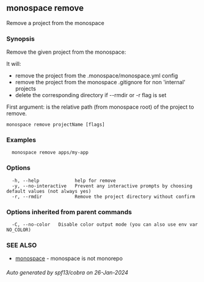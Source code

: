 ## monospace remove

Remove a project from the monospace

### Synopsis

Remove the given project from the monospace:

It will:
- remove the project from the .monospace/monospace.yml config
- remove the project from the monospace .gitignore for non 'internal' projects
- delete the corresponding directory if --rmdir or -r flag is set

First argument: is the relative path (from monospace root) of the project to remove.

```
monospace remove projectName [flags]
```

### Examples

```
  monospace remove apps/my-app
```

### Options

```
  -h, --help             help for remove
  -y, --no-interactive   Prevent any interactive prompts by choosing default values (not always yes)
  -r, --rmdir            Remove the project directory without confirm
```

### Options inherited from parent commands

```
  -C, --no-color   Disable color output mode (you can also use env var NO_COLOR)
```

### SEE ALSO

* [monospace](monospace.md)	 - monospace is not monorepo

###### Auto generated by spf13/cobra on 26-Jan-2024

